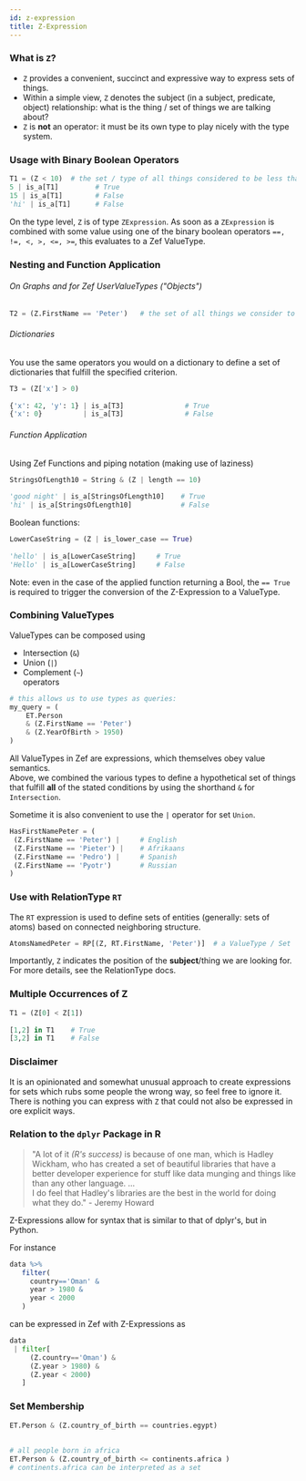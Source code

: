 ```yaml
---
id: z-expression
title: Z-Expression
---
```


  
### What is `Z`?  
- `Z` provides a convenient, succinct and expressive way to express sets of things.   
- Within a simple view, `Z` denotes the subject (in a subject, predicate, object) relationship: what is the thing / set of things we are talking about?  
- `Z` is **not** an operator: it must be its own type to play nicely with the type system.  
  
  
### Usage with Binary Boolean Operators  
```python  
T1 = (Z < 10)  # the set / type of all things considered to be less than 10.  
5 | is_a[T1]         # True  
15 | is_a[T1]        # False  
'hi' | is_a[T1]      # False  
```  
  
On the type level, `Z` is of type `ZExpression`. As soon as a `ZExpression` is combined with some value using one of the binary boolean operators `==, !=, <, >, <=, >=`, this evaluates to a Zef ValueType.  
  
  
  
### Nesting and Function Application  
###### On Graphs and for Zef UserValueTypes ("Objects")  
```python  
T2 = (Z.FirstName == 'Peter')   # the set of all things we consider to have a first name to be `Peter`. The dot-notation applies to Zef Objects and to a ZefRef on a graph.  
```  
  
###### Dictionaries  
You use the same operators you would on a dictionary to define a set of dictionaries that fulfill the specified criterion.  
```python  
T3 = (Z['x'] > 0)  
  
{'x': 42, 'y': 1} | is_a[T3]               # True  
{'x': 0}          | is_a[T3]               # False  
```  
  
###### Function Application  
Using Zef Functions and piping notation (making use of laziness)  
```python  
StringsOfLength10 = String & (Z | length == 10)  
  
'good night' | is_a[StringsOfLength10]    # True  
'hi' | is_a[StringsOfLength10]            # False  
```  
  
  
Boolean functions:  
```python  
LowerCaseString = (Z | is_lower_case == True)  
  
'hello' | is_a[LowerCaseString]     # True  
'Hello' | is_a[LowerCaseString]     # False  
```  
Note: even in the case of the applied function returning a Bool, the `== True` is required to trigger the conversion of the Z-Expression to a ValueType.  
  
  
  
### Combining ValueTypes  
ValueTypes can be composed using  
- Intersection (`&`)  
- Union (`|`)  
- Complement (`~`)  
operators  
```python  
# this allows us to use types as queries:  
my_query = (  
    ET.Person   
    & (Z.FirstName == 'Peter')  
    & (Z.YearOfBirth > 1950)  
)  
```  
All ValueTypes in Zef are expressions, which themselves obey value semantics.  
Above, we combined the various types to define a hypothetical set of things that fulfill **all** of the stated conditions by using the shorthand `&` for `Intersection`.  
  
Sometime it is also convenient to use the `|` operator for set `Union`.  
```python  
HasFirstNamePeter = (  
 (Z.FirstName == 'Peter') |     # English  
 (Z.FirstName == 'Pieter') |    # Afrikaans  
 (Z.FirstName == 'Pedro') |     # Spanish  
 (Z.FirstName == 'Pyotr')       # Russian  
)  
```  
  
  
  
### Use with RelationType `RT`  
The `RT` expression is used to define sets of entities (generally: sets of atoms) based on connected neighboring structure.  
```python  
AtomsNamedPeter = RP[(Z, RT.FirstName, 'Peter')]  # a ValueType / Set  
```  
Importantly, `Z` indicates the position of the **subject**/thing we are looking for.  
For more details, see the RelationType docs.  
  
  
### Multiple Occurrences of Z  
```python  
T1 = (Z[0] < Z[1])  
  
[1,2] in T1    # True  
[3,2] in T1    # False  
```  
  
  
### Disclaimer  
It is an opinionated and somewhat unusual approach to create expressions for sets which rubs some people the wrong way, so feel free to ignore it. There is nothing you can express with `Z` that could not also be expressed in  ore explicit ways.  
  
  
  
### Relation to the `dplyr` Package in R  
> "A lot of it *(R's success)* is because of one man, which is Hadley Wickham, who has created a set of beautiful libraries that have a better developer experience for stuff like data munging and things like than any other language. ...   
> I do feel that Hadley's libraries are the best in the world for doing what they do."   -   Jeremy Howard  
  
Z-Expressions allow for syntax that is similar to that of dplyr's, but in Python.  
  
For instance  
```R  
data %>%  
   filter(  
     country=='Oman' &  
     year > 1980 &  
     year < 2000  
   )  
```  
  
can be expressed in Zef with Z-Expressions as  
```python  
data  
 | filter[  
     (Z.country=='Oman') &  
     (Z.year > 1980) &  
     (Z.year < 2000)  
   ]  
```  
  
  
  
### Set Membership  
```python  
ET.Person & (Z.country_of_birth == countries.egypt)  
  
  
# all people born in africa  
ET.Person & (Z.country_of_birth <= continents.africa )  
# continents.africa can be interpreted as a set  
  
```  
  
  
